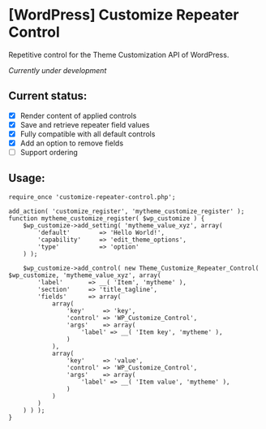 # [WordPress] Customize Repeater Control
Repetitive control for the Theme Customization API of WordPress.

_Currently under development_

## Current status:

*  [x] Render content of applied controls
*  [x] Save and retrieve repeater field values
*  [x] Fully compatible with all default controls
*  [x] Add an option to remove fields
*  [ ] Support ordering

## Usage:
````
require_once 'customize-repeater-control.php';

add_action( 'customize_register', 'mytheme_customize_register' );
function mytheme_customize_register( $wp_customize ) {
	$wp_customize->add_setting( 'mytheme_value_xyz', array(
		'default'        => 'Hello World!',
		'capability'     => 'edit_theme_options',
		'type'           => 'option'
	) );

	$wp_customize->add_control( new Theme_Customize_Repeater_Control( $wp_customize, 'mytheme_value_xyz', array(
		'label'       => __( 'Item', 'mytheme' ),
		'section'     => 'title_tagline',
		'fields'      => array(
			array(
				'key'     => 'key',
				'control' => 'WP_Customize_Control',
				'args'    => array(
					'label' => __( 'Item key', 'mytheme' ),
				)
			),
			array(
				'key'     => 'value',
				'control' => 'WP_Customize_Control',
				'args'    => array(
					'label' => __( 'Item value', 'mytheme' ),
				)
			)
		)
	) ) );
}
````
